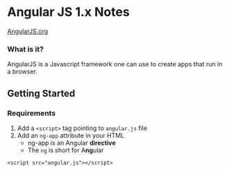 # Angular JS 1.x Notes 
[AngularJS.org](http://angularjs.org)

### What is it?
AngularJS is a Javascript framework one can use to create apps that run in a browser.

## Getting Started
### Requirements
1. Add a `<script>` tag pointing to `angular.js` file
2. Add an `ng-app` attribute in your HTML
    * ng-app is an Angular **directive**
    * The `ng` is short for A**ng**ular

```
<script src="angular.js"></script>
```

